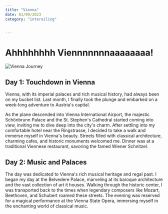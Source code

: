 ```yaml
---
title: "Vienna" 
date: 01/09/2023
category: "interailing"


---
```


# Ahhhhhhhh Viennnnnnnaaaaaaaa!

![Vienna Journey](/images/vienna.jpg)

## Day 1: Touchdown in Vienna
Vienna, with its imperial palaces and rich musical history, had always been on my bucket list. Last month, I finally took the plunge and embarked on a week-long adventure to Austria's capital.

As the plane descended into Vienna International Airport, the majestic Schönbrunn Palace and the St. Stephen's Cathedral started coming into view, inviting me to dive deep into the city's charm. After settling into my comfortable hotel near the Ringstrasse, I decided to take a walk and immerse myself in Vienna's beauty. Streets filled with classical architecture, charming cafes, and historic monuments welcomed me. Dinner was at a traditional Viennese restaurant, savoring the famed Wiener Schnitzel.

## Day 2: Music and Palaces

The day was dedicated to Vienna's rich musical heritage and regal past. I began my day at the Belvedere Palace, marveling at its baroque architecture and the vast collection of art it houses. Walking through the historic center, I was transported back to the times when legendary composers like Mozart, Beethoven, and Schubert roamed these streets. The evening was reserved for a magical performance at the Vienna State Opera, immersing myself in the enchanting world of classical music.
